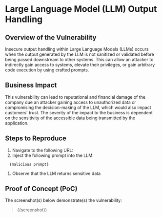 # Large Language Model (LLM) Output Handling

## Overview of the Vulnerability

Insecure output handling within Large Language Models (LLMs) occurs when the output generated by the LLM is not sanitized or validated before being passed downstream to other systems. This can allow an attacker to indirectly gain access to systems, elevate their privileges, or gain arbitrary code execution by using crafted prompts.

## Business Impact

This vulnerability can lead to reputational and financial damage of the company due an attacker gaining access to unauthorized data or compromising the decision-making of the LLM, which would also impact customers' trust. The severity of the impact to the business is dependent on the sensitivity of the accessible data being transmitted by the application.

## Steps to Reproduce

1. Navigate to the following URL:
1. Inject the following prompt into the LLM:

```prompt
  {malicious prompt}
```

1. Observe that the LLM returns sensitive data

## Proof of Concept (PoC)

The screenshot(s) below demonstrate(s) the vulnerability:
>
> {{screenshot}}
